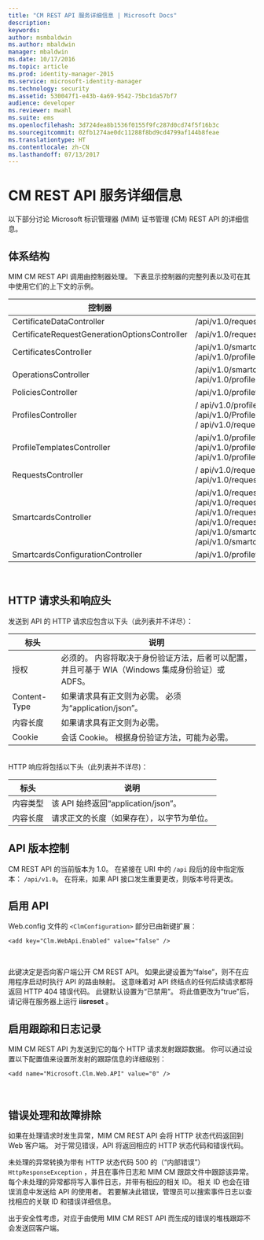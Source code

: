 ```yaml
---
title: "CM REST API 服务详细信息 | Microsoft Docs"
description: 
keywords: 
author: msmbaldwin
ms.author: mbaldwin
manager: mbaldwin
ms.date: 10/17/2016
ms.topic: article
ms.prod: identity-manager-2015
ms.service: microsoft-identity-manager
ms.technology: security
ms.assetid: 530047f1-e43b-4a69-9542-75bc1da57bf7
audience: developer
ms.reviewer: mwahl
ms.suite: ems
ms.openlocfilehash: 3d724dea8b1536f0155f9fc287d0cd74f5f16b3c
ms.sourcegitcommit: 02fb1274ae0dc11288f8bd9cd4799af144b8feae
ms.translationtype: HT
ms.contentlocale: zh-CN
ms.lasthandoff: 07/13/2017
---
```

# <a name="cm-rest-api-service-details"></a>CM REST API 服务详细信息
以下部分讨论 Microsoft 标识管理器 (MIM) 证书管理 (CM) REST API 的详细信息。

## <a name="architecture"></a>体系结构 
MIM CM REST API 调用由控制器处理。 下表显示控制器的完整列表以及可在其中使用它们的上下文的示例。

控制器| 示例路由
----------|-------------
CertificateDataController| /api/v1.0/requests/{requestid}/certificatedata /
CertificateRequestGenerationOptionsController| /api/v1.0/requests/{requestid}/certificaterequestgenerationoptions
CertificatesController| /api/v1.0/smartcards/{smartcardid}/certificates <br/> /api/v1.0/profiles/{profileid}/certificates
OperationsController| /api/v1.0/smartcards/{smartcardid}/operations <br/> /api/v1.0/profiles/{profileid}/operations
PoliciesController| /api/v1.0/profiletemplates/{profiletemplateid}/policies/{id}
ProfilesController| / api/v1.0/profiles/{id} <br/> /api/v1.0/Profiles <br/> / api/v1.0/requests/{requestid}/profiles/{id}
ProfileTemplatesController| /api/v1.0/profiletemplates/{id} <br/> /api/v1.0/profiletemplates <br/> /api/v1.0/profiletemplates/{profiletemplateid}/policies/{id}
RequestsController| / api/v1.0/requests/{id} <br/> /api/v1.0/requests
SmartcardsController| /api/v1.0/requests/{requestid}/smartcards/{id}/diversifiedkey <br/> /api/v1.0/requests/{requestid}/smartcards/{id}/serverproposedpin <br/> /api/v1.0/requests/{requestid}/smartcards/{id}/authenticationresponse <br/> /api/v1.0/requests/{requestid}/smartcards/{id} <br/> /api/v1.0/smartcards/{id} <br/> /api/v1.0/smartcards
SmartcardsConfigurationController| /api/v1.0/profiletemplates/{profiletemplateid}/configuration/smartcards
<br/>

## <a name="http-request-and-response-headers"></a>HTTP 请求头和响应头

发送到 API 的 HTTP 请求应包含以下头（此列表并不详尽）：

标头 | 说明
-------|------------
授权 | 必须的。 内容将取决于身份验证方法，后者可以配置，并且可基于 WIA（Windows 集成身份验证）或 ADFS。
Content-Type | 如果请求具有正文则为必需。 必须为“application/json”。
内容长度 | 如果请求具有正文则为必需。 
Cookie | 会话 Cookie。 根据身份验证方法，可能为必需。
<br/>
HTTP 响应将包括以下头（此列表并不详尽)：

标头 | 说明
-------|------------
内容类型 | 该 API 始终返回“application/json”。
内容长度 | 请求正文的长度（如果存在），以字节为单位。


## <a name="api-versioning"></a>API 版本控制 
CM REST API 的当前版本为 1.0。 在紧接在 URI 中的 `/api` 段后的段中指定版本： `/api/v1.0`。 在将来，如果 API 接口发生重要更改，则版本号将更改。


## <a name="enabling-the-api"></a>启用 API 
Web.config 文件的 `<ClmConfiguration>` 部分已由新键扩展：

```
<add key="Clm.WebApi.Enabled" value="false" />
```
<br/>

此键决定是否向客户端公开 CM REST API。 如果此键设置为“false”，则不在应用程序启动时执行 API 的路由映射。 这意味着对 API 终结点的任何后续请求都将返回 HTTP 404 错误代码。 此键默认设置为“已禁用”。
将此值更改为“true”后，请记得在服务器上运行 **iisreset** 。

## <a name="enabling-tracing-and-logging"></a>启用跟踪和日志记录 
MIM CM REST API 为发送到它的每个 HTTP 请求发射跟踪数据。 你可以通过设置以下配置值来设置所发射的跟踪信息的详细级别：

```
<add name="Microsoft.Clm.Web.API" value="0" />
```
<br/>

## <a name="error-handling-and-troubleshooting"></a>错误处理和故障排除 
如果在处理请求时发生异常，MIM CM REST API 会将 HTTP 状态代码返回到 Web 客户端。 对于常见错误，API 将返回相应的 HTTP 状态代码和错误代码。 

未处理的异常转换为带有 HTTP 状态代码 500 的（“内部错误”） `HttpResponseException` ，并且在事件日志和 MIM CM 跟踪文件中跟踪该异常。 每个未处理的异常都将写入事件日志，并带有相应的相关 ID。 相关 ID 也会在错误消息中发送给 API 的使用者。 若要解决此错误，管理员可以搜索事件日志以查找相应的关联 ID 和错误详细信息。

出于安全性考虑，对应于由使用 MIM CM REST API 而生成的错误的堆栈跟踪不会发送回客户端。
